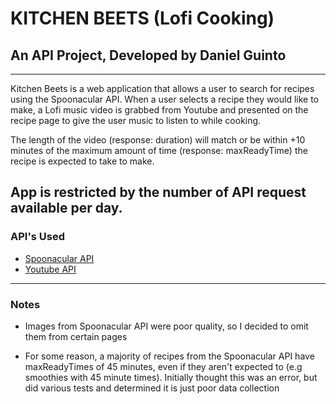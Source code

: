 # KITCHEN BEETS (Lofi Cooking)

## An API Project, Developed by Daniel Guinto

---

Kitchen Beets is a web application that allows a user to search for recipes using the Spoonacular API. When a user selects a recipe they would like to make, a Lofi music video is grabbed from Youtube and presented on the recipe page to give the user music to listen to while cooking.

The length of the video (response: duration) will match or be within +10 minutes of the maximum amount of time (response: maxReadyTime) the recipe is expected to take to make.

App is restricted by the number of API request available per day.
---

### API's Used

- [Spoonacular API](https://spoonacular.com/food-api/docs)
- [Youtube API](https://developers.google.com/youtube/v3/docs)

---

### Notes

- Images from Spoonacular API were poor quality, so I decided to omit them from certain pages

- For some reason, a majority of recipes from the Spoonacular API have maxReadyTimes of 45 minutes, even if they aren't expected to (e.g smoothies with 45 minute times). Initially thought this was an error, but did various tests and determined it is just poor data collection
